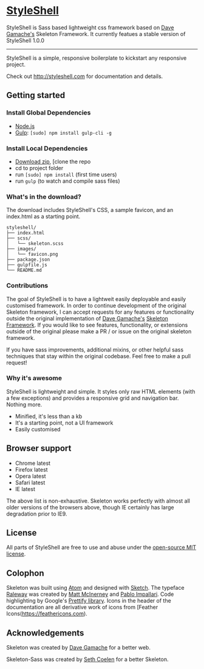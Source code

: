 # [StyleShell](http://styleshell.com)

StyleShell is Sass based lightweight css framework based on [Dave Gamache's](https://twitter.com/dhg) Skeleton Framework. It currently featues a stable version of StyleShell 1.0.0

-----

StyleShell is a simple, responsive boilerplate to kickstart any responsive project.

Check out <http://styleshell.com> for documentation and details.

## Getting started

### Install Global Dependencies
  * [Node.js](http://nodejs.org)
  * [Gulp](http://https://gulpjs.com): `[sudo] npm install gulp-cli -g`

### Install Local Dependencies
  * [Download zip](https://github.com/whatsnewsaes/Skeleton-Sass/archive/master.zip), [clone the repo
  * cd to project folder
  * run `[sudo] npm install` (first time users)
  * run `gulp` (to watch and compile sass files)

### What's in the download?

The download includes StyleShell's CSS, a sample favicon, and an index.html as a starting point.

```
styleshell/
├── index.html
├── scss/
│   └── skeleton.scss
├── images/
│   └── favicon.png
├── package.json
├── gulpfile.js
└── README.md

```

### Contributions
The goal of StyleShell is to have a lightweit easily deployable and easily customised framework. In order to continue development of the original Skeleton framework, I can accept requests for any features or functionality outside the original implementation of [Dave Gamache's](https://twitter.com/dhg) [Skeleton Framework](https://github.com/dhg/Skeleton). If you would like to see features, functionality, or extensions outside of the original please make a PR / or issue on the original skeleton framework.

If you have sass improvements, additional mixins, or other helpful sass techniques that stay within the original codebase. Feel free to make a pull request!

### Why it's awesome

StyleShell is lightweight and simple. It styles only raw HTML elements (with a few exceptions) and provides a responsive grid and navigation bar. Nothing more.
- Minified, it's less than a kb
- It's a starting point, not a UI framework
- Easily customised


## Browser support

- Chrome latest
- Firefox latest
- Opera latest
- Safari latest
- IE latest

The above list is non-exhaustive. Skeleton works perfectly with almost all older versions of the browsers above, though IE certainly has large degradation prior to IE9.


## License

All parts of StyleShell are free to use and abuse under the [open-source MIT license](http://opensource.org/licenses/mit-license.php).


## Colophon

Skeleton was built using [Atom](https://atom.io) and designed with [Sketch](http://bohemiancoding.com/sketch). The typeface [Raleway](http://www.google.com/fonts/specimen/Raleway) was created by [Matt McInerney](http://matt.cc/) and [Pablo Impallari](http://www.impallari.com/). Code highlighting by Google's [Prettify library](https://code.google.com/p/google-code-prettify/). Icons in the header of the documentation are all derivative work of icons from [Feather Icons(https://feathericons.com).


## Acknowledgements

Skeleton was created by [Dave Gamache](https://twitter.com/dhg) for a better web.

Skeleton-Sass was created by [Seth Coelen](http://sethcoelen.com) for a better Skeleton.




